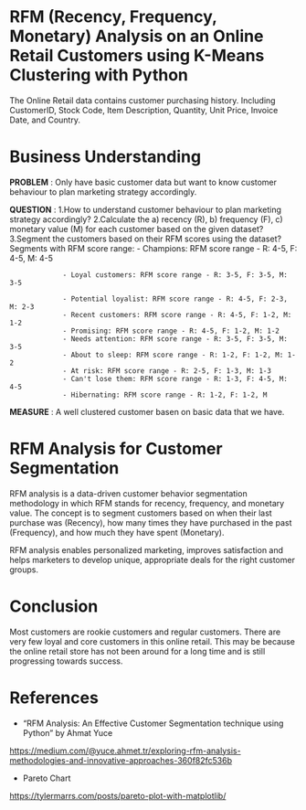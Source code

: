 # RFM (Recency, Frequency, Monetary) Analysis on an Online Retail Customers using K-Means Clustering with Python

The Online Retail data contains customer purchasing history. Including CustomerID, Stock Code, Item Description, Quantity, Unit Price, Invoice Date, and Country.


# Business Understanding
**PROBLEM** : Only have basic customer data but want to know customer behaviour to plan marketing strategy accordingly.

**QUESTION** : 1.How to understand customer behaviour to plan marketing strategy accordingly?
			   2.Calculate the  a) recency (R), b)  frequency (F), c)  monetary value (M) for each customer based on the given dataset? 
			   3.Segment the customers based on their RFM scores using the dataset?
			   Segments with RFM score range: 
				 - Champions: RFM score range - R: 4-5, F: 4-5, M: 4-5 

				 - Loyal customers: RFM score range - R: 3-5, F: 3-5, M: 3-5 

				 - Potential loyalist: RFM score range - R: 4-5, F: 2-3, M: 2-3 
				 - Recent customers: RFM score range - R: 4-5, F: 1-2, M: 1-2 
				 - Promising: RFM score range - R: 4-5, F: 1-2, M: 1-2 
				 - Needs attention: RFM score range - R: 3-5, F: 3-5, M: 3-5 
				 - About to sleep: RFM score range - R: 1-2, F: 1-2, M: 1-2 
				 - At risk: RFM score range - R: 2-5, F: 1-3, M: 1-3 
				 - Can't lose them: RFM score range - R: 1-3, F: 4-5, M: 4-5 
				 - Hibernating: RFM score range - R: 1-2, F: 1-2, M
 
**MEASURE** : A well clustered customer basen on basic data that we have.

# RFM Analysis for Customer Segmentation
RFM analysis is a data-driven customer behavior segmentation methodology in which RFM stands for recency, frequency, and monetary value. The concept is to segment customers based on when their last purchase was (Recency), how many times they have purchased in the past (Frequency), and how much they have spent (Monetary).

RFM analysis enables personalized marketing, improves satisfaction and helps marketers to develop unique, appropriate deals for the right customer groups.

# Conclusion
Most customers are rookie customers and regular customers. There are very few loyal and core customers in this online retail. This may be because the online retail store has not been around for a long time and is still progressing towards success.

# References
* “RFM Analysis: An Effective Customer Segmentation technique using Python” by Ahmat Yuce

https://medium.com/@yuce.ahmet.tr/exploring-rfm-analysis-methodologies-and-innovative-approaches-360f82fc536b

* Pareto Chart

https://tylermarrs.com/posts/pareto-plot-with-matplotlib/
